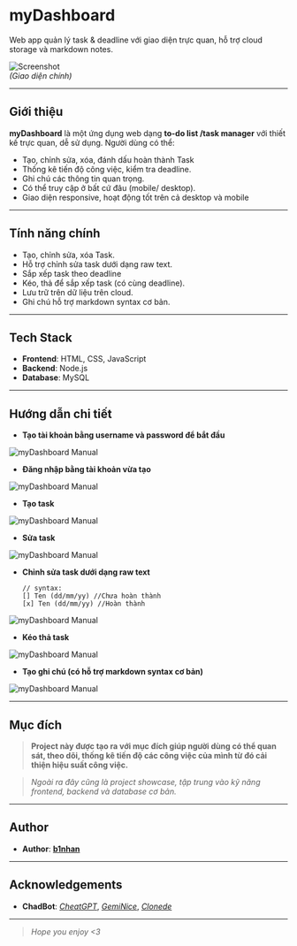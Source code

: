 # myDashboard

Web app quản lý task & deadline với giao diện trực quan, hỗ trợ cloud storage và markdown notes.

![Screenshot](docs/screenshots/mainpage.png)  
*(Giao diện chính)*  

---

## Giới thiệu  
**myDashboard** là một ứng dụng web dạng **to-do list /task manager** với thiết kế trực quan, dễ sử dụng. Người dùng có thể:  
- Tạo, chỉnh sửa, xóa, đánh dấu hoàn thành Task  
- Thống kê tiến độ công việc, kiểm tra deadline.
- Ghi chú các thông tin quan trọng.
- Có thể truy cập ở bất cứ đâu (mobile/ desktop).
- Giao diện responsive, hoạt động tốt trên cả desktop và mobile  

---

## Tính năng chính  
- Tạo, chỉnh sửa, xóa Task.
- Hỗ trợ chỉnh sửa task dưới dạng raw text.
- Sắp xếp task theo deadline
- Kéo, thả để sắp xếp task (có cùng deadline).
- Lưu trữ trên dữ liệu trên cloud.
- Ghi chú hỗ trợ markdown syntax cơ bản.

---

## Tech Stack  
- **Frontend**: HTML, CSS, JavaScript  
- **Backend**: Node.js  
- **Database**: MySQL

---

## Hướng dẫn chi tiết

- **Tạo tài khoản bằng username và password để bắt đầu**

![myDashboard Manual](docs/screenshots/register.png)

- **Đăng nhập bằng tài khoản vừa tạo**

![myDashboard Manual](docs/screenshots/login.png)

- **Tạo task**

![myDashboard Manual](docs/screenshots/add_task.png)

- **Sửa task**

![myDashboard Manual](docs/screenshots/edit_task.png)

- **Chỉnh sửa task dưới dạng raw text**

    ```
    // syntax:
    [] Ten (dd/mm/yy) //Chưa hoàn thành
    [x] Ten (dd/mm/yy) //Hoàn thành
    ```
![myDashboard Manual](docs/screenshots/edit_task_raw_text.png)

- **Kéo thả task**

![myDashboard Manual](docs/screenshots/drag_task.gif)

- **Tạo ghi chú (có hỗ trợ markdown syntax cơ bản)**

![myDashboard Manual](docs/screenshots/add_note_markdown_syntax.gif)


---

## Mục đích

> **Project này được tạo ra với mục đích giúp người dùng có thể quan sát, theo dõi, thống kê tiến độ các công việc của mình từ đó cải thiện hiệu suất công việc.**

> *Ngoài ra đây cũng là project showcase, tập trung vào kỹ năng frontend, backend và database cơ bản.*

---

## Author
* **Author**: **[b1nhan](https://github.com/b1nhan)**

---

## Acknowledgements

* **ChadBot**: *[CheatGPT](https://chatgpt.com)*, *[GemiNice](https://gemini.google.com)*, *[Clonede](https://claude.ai)*


---

> *Hope you enjoy <3*